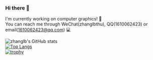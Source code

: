 ### Hi there 👋
I'm currently working on computer graphics! 🚀  
You can reach me through WeChat(zhanglbthu), QQ(1610062423) or email(1610062423@qq.com) 💻

![zhanglb's GitHub stats](https://github-readme-stats.vercel.app/api?username=zhanglbthu&show_icons=true&theme=radical)  
[![Top Langs](https://github-readme-stats.vercel.app/api/top-langs/?username=zhanglbthu&layout=compact)](https://github.com/anuraghazra/github-readme-stats)  
[![trophy](https://github-profile-trophy.vercel.app/?username=zhanglbthu&theme=onedark)](https://github.com/ryo-ma/github-profile-trophy)  
